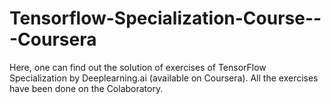 # Tensorflow-Specialization-Course---Coursera

Here, one can find out the solution of exercises of TensorFlow Specialization by Deeplearning.ai (available on Coursera).
All the exercises have been done on the Colaboratory.
